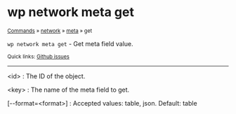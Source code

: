 # wp network meta get

<small>[Commands](/commands/) &raquo; [network](/commands/network/) &raquo; [meta](/commands/network/meta/) &raquo; get</small>

`wp network meta get` - Get meta field value.

<small>Quick links: <a href="https://github.com/wp-cli/wp-cli/issues?q=is%3Aopen+label%3Acommand%3Anetwork-meta-get+sort%3Aupdated-desc">Github issues</a></small>

<hr />

&lt;id&gt;
: The ID of the object.

&lt;key&gt;
: The name of the meta field to get.

[\--format=&lt;format&gt;]
: Accepted values: table, json. Default: table



